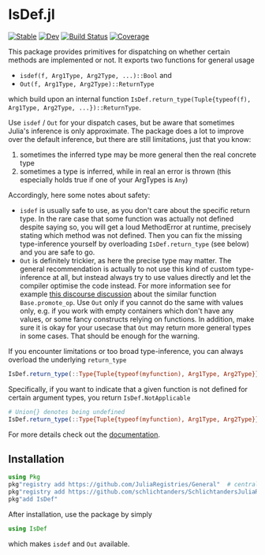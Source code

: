# IsDef.jl

[![Stable](https://img.shields.io/badge/docs-stable-blue.svg)](https://schlichtanders.github.io/IsDef.jl/stable)
[![Dev](https://img.shields.io/badge/docs-dev-blue.svg)](https://schlichtanders.github.io/IsDef.jl/dev)
[![Build Status](https://github.com/schlichtanders/IsDef.jl/workflows/CI/badge.svg)](https://github.com/schlichtanders/IsDef.jl/actions)
[![Coverage](https://codecov.io/gh/schlichtanders/IsDef.jl/branch/master/graph/badge.svg)](https://codecov.io/gh/schlichtanders/IsDef.jl)


This package provides primitives for dispatching on whether certain methods are implemented or not.
It exports two functions for general usage
* `isdef(f, Arg1Type, Arg2Type, ...)::Bool` and
* `Out(f, Arg1Type, Arg2Type)::ReturnType`

which build upon an internal function `IsDef.return_type(Tuple{typeof(f), Arg1Type, Arg2Type, ...})::ReturnType`.


Use `isdef` / `Out` for your dispatch cases, but be aware that sometimes Julia's inference is only approximate.
The package does a lot to improve over the default inference, but there are still limitations, just that you know:
1. sometimes the inferred type may be more general then the real concrete type
2. sometimes a type is inferred, while in real an error is thrown (this especially holds true if one of your ArgTypes is `Any`)

Accordingly, here some notes about safety:
* `isdef` is usually safe to use, as you don't care about the specific return type. In the rare case that some function was actually not defined despite saying so, you will get a loud MethodError at runtime, precisely stating which method was not defined. Then you can fix the missing type-inference yourself by overloading `IsDef.return_type` (see below) and you are safe to go.
* `Out` is definitely trickier, as here the precise type may matter. The general recommendation is actually to not use this kind of custom type-inference at all, but instead always try to use values directly and let the compiler optimise the code instead. For more information see for example [this discourse discussion](https://discourse.julialang.org/t/promote-op-and-preallocating-result-of-linear-operators/11332/2) about the similar function `Base.promote_op`. Use `Out` only if you cannot do the same with values only, e.g. if you work with empty containers which don't have any values, or some fancy constructs relying on functions. In addition, make sure it is okay for your usecase that `Out` may return more general types in some cases. That should be enough for the warning.


If you encounter limitations or too broad type-inference, you can always overload the underlying `return_type`
```julia
IsDef.return_type(::Type{Tuple{typeof(myfunction), Arg1Type, Arg2Type}}) = ReturnType
```
Specifically, if you want to indicate that a given function is not defined for certain argument types, you return `IsDef.NotApplicable`
```julia
# Union{} denotes being undefined
IsDef.return_type(::Type{Tuple{typeof(myfunction), Arg1Type, Arg2Type}}) = NotApplicable  
```

For more details check out the [documentation](https://schlichtanders.github.io/IsDef.jl/dev/).

## Installation

```julia
using Pkg
pkg"registry add https://github.com/JuliaRegistries/General"  # central julia registry
pkg"registry add https://github.com/schlichtanders/SchlichtandersJuliaRegistry.jl"  # custom registry
pkg"add IsDef"
```

After installation, use the package by simply
```julia
using IsDef
```
which makes `isdef` and `Out` available.
